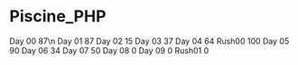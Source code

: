 # Piscine_PHP

Day 00 87\n
Day 01 87
Day 02 15
Day 03 37
Day 04 64
Rush00 100
Day 05 90
Day 06 34
Day 07 50
Day 08 0
Day 09 0
Rush01 0
